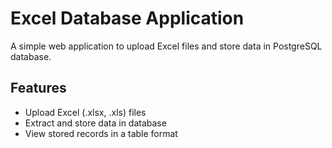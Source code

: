 # Excel Database Application

A simple web application to upload Excel files and store data in PostgreSQL database.

## Features
- Upload Excel (.xlsx, .xls) files
- Extract and store data in database
- View stored records in a table format
